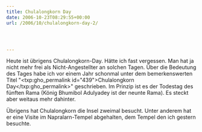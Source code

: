 ```yaml
---
title: Chulalongkorn Day
date: 2006-10-23T08:29:55+00:00
url: /2006/10/chulalongkorn-day-2/




---
```

Heute ist übrigens Chulalongkorn-Day. Hätte ich fast vergessen. Man hat ja nicht mehr frei als Nicht-Angestellter an solchen Tagen. Über die Bedeutung des Tages habe ich vor einem Jahr schonmal unter dem bemerkenswerten Titel "<txp:gho_permalink id="439">Chulalongkorn Day</txp:gho_permalink>" geschrieben. Im Prinzip ist es der Todestag des fünften Rama (König Bhumibol Adulyadey ist der neunte Rama). Es steckt aber weitaus mehr dahinter.

Übrigens hat Chulalongkorn die Insel zweimal besucht. Unter anderem hat er eine Visite im Napralarn-Tempel abgehalten, dem Tempel den ich gestern besuchte.
